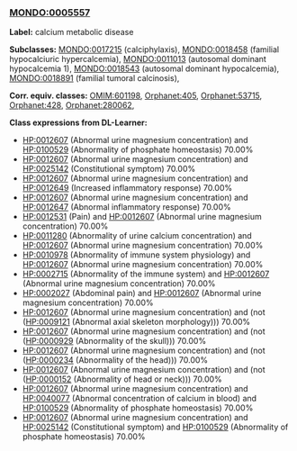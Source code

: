 
### [MONDO:0005557](http://purl.obolibrary.org/obo/MONDO_0005557)
**Label:** calcium metabolic disease

**Subclasses:** [MONDO:0017215](http://purl.obolibrary.org/obo/MONDO_0017215) (calciphylaxis), [MONDO:0018458](http://purl.obolibrary.org/obo/MONDO_0018458) (familial hypocalciuric hypercalcemia), [MONDO:0011013](http://purl.obolibrary.org/obo/MONDO_0011013) (autosomal dominant hypocalcemia 1), [MONDO:0018543](http://purl.obolibrary.org/obo/MONDO_0018543) (autosomal dominant hypocalcemia), [MONDO:0018891](http://purl.obolibrary.org/obo/MONDO_0018891) (familial tumoral calcinosis), 

**Corr. equiv. classes:** [OMIM:601198](http://purl.obolibrary.org/obo/OMIM_601198), [Orphanet:405](http://www.orpha.net/ORDO/Orphanet_405), [Orphanet:53715](http://www.orpha.net/ORDO/Orphanet_53715), [Orphanet:428](http://www.orpha.net/ORDO/Orphanet_428), [Orphanet:280062](http://www.orpha.net/ORDO/Orphanet_280062), 

**Class expressions from DL-Learner:**

- [HP:0012607](http://purl.obolibrary.org/obo/HP_0012607) (Abnormal urine magnesium concentration) and [HP:0100529](http://purl.obolibrary.org/obo/HP_0100529) (Abnormality of phosphate homeostasis) 70.00%
- [HP:0012607](http://purl.obolibrary.org/obo/HP_0012607) (Abnormal urine magnesium concentration) and [HP:0025142](http://purl.obolibrary.org/obo/HP_0025142) (Constitutional symptom) 70.00%
- [HP:0012607](http://purl.obolibrary.org/obo/HP_0012607) (Abnormal urine magnesium concentration) and [HP:0012649](http://purl.obolibrary.org/obo/HP_0012649) (Increased inflammatory response) 70.00%
- [HP:0012607](http://purl.obolibrary.org/obo/HP_0012607) (Abnormal urine magnesium concentration) and [HP:0012647](http://purl.obolibrary.org/obo/HP_0012647) (Abnormal inflammatory response) 70.00%
- [HP:0012531](http://purl.obolibrary.org/obo/HP_0012531) (Pain) and [HP:0012607](http://purl.obolibrary.org/obo/HP_0012607) (Abnormal urine magnesium concentration) 70.00%
- [HP:0011280](http://purl.obolibrary.org/obo/HP_0011280) (Abnormality of urine calcium concentration) and [HP:0012607](http://purl.obolibrary.org/obo/HP_0012607) (Abnormal urine magnesium concentration) 70.00%
- [HP:0010978](http://purl.obolibrary.org/obo/HP_0010978) (Abnormality of immune system physiology) and [HP:0012607](http://purl.obolibrary.org/obo/HP_0012607) (Abnormal urine magnesium concentration) 70.00%
- [HP:0002715](http://purl.obolibrary.org/obo/HP_0002715) (Abnormality of the immune system) and [HP:0012607](http://purl.obolibrary.org/obo/HP_0012607) (Abnormal urine magnesium concentration) 70.00%
- [HP:0002027](http://purl.obolibrary.org/obo/HP_0002027) (Abdominal pain) and [HP:0012607](http://purl.obolibrary.org/obo/HP_0012607) (Abnormal urine magnesium concentration) 70.00%
- [HP:0012607](http://purl.obolibrary.org/obo/HP_0012607) (Abnormal urine magnesium concentration) and (not ([HP:0009121](http://purl.obolibrary.org/obo/HP_0009121) (Abnormal axial skeleton morphology))) 70.00%
- [HP:0012607](http://purl.obolibrary.org/obo/HP_0012607) (Abnormal urine magnesium concentration) and (not ([HP:0000929](http://purl.obolibrary.org/obo/HP_0000929) (Abnormality of the skull))) 70.00%
- [HP:0012607](http://purl.obolibrary.org/obo/HP_0012607) (Abnormal urine magnesium concentration) and (not ([HP:0000234](http://purl.obolibrary.org/obo/HP_0000234) (Abnormality of the head))) 70.00%
- [HP:0012607](http://purl.obolibrary.org/obo/HP_0012607) (Abnormal urine magnesium concentration) and (not ([HP:0000152](http://purl.obolibrary.org/obo/HP_0000152) (Abnormality of head or neck))) 70.00%
- [HP:0012607](http://purl.obolibrary.org/obo/HP_0012607) (Abnormal urine magnesium concentration) and [HP:0040077](http://purl.obolibrary.org/obo/HP_0040077) (Abnormal concentration of calcium in blood) and [HP:0100529](http://purl.obolibrary.org/obo/HP_0100529) (Abnormality of phosphate homeostasis) 70.00%
- [HP:0012607](http://purl.obolibrary.org/obo/HP_0012607) (Abnormal urine magnesium concentration) and [HP:0025142](http://purl.obolibrary.org/obo/HP_0025142) (Constitutional symptom) and [HP:0100529](http://purl.obolibrary.org/obo/HP_0100529) (Abnormality of phosphate homeostasis) 70.00%


